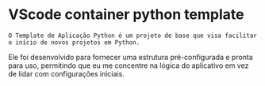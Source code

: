 # VScode container python template

    O Template de Aplicação Python é um projeto de base que visa facilitar o início de novos projetos em Python.
Ele foi desenvolvido para fornecer uma estrutura pré-configurada e pronta para uso, permitindo que eu me concentre na lógica do aplicativo em vez de lidar com configurações iniciais.
